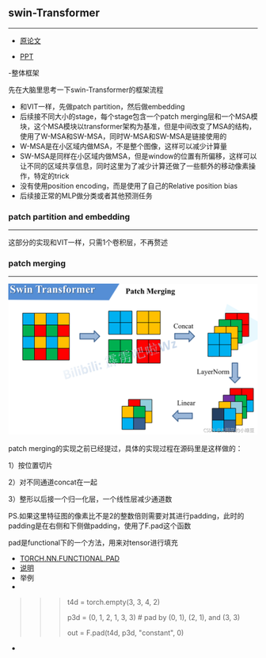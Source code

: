 ## swin-Transformer
***

- [原论文](https://github.com/wmhwmh521/reading-paper/blob/main/paper/swin%20transformer/6swin%20transformer.pdf)

- [PPT](https://github.com/wmhwmh521/reading-paper/blob/main/paper/swin%20transformer/Swin-transformer.pdf)

-整体框架

先在大脑里思考一下swin-Transformer的框架流程

* 和VIT一样，先做patch partition，然后做embedding
* 后续接不同大小的stage，每个stage包含一个patch merging层和一个MSA模块，这个MSA模块以transformer架构为基准，但是中间改变了MSA的结构，使用了W-MSA和SW-MSA，同时W-MSA和SW-MSA是链接使用的
* W-MSA是在小区域内做MSA，不是整个图像，这样可以减少计算量
* SW-MSA是同样在小区域内做MSA，但是window的位置有所偏移，这样可以让不同的区域共享信息，同时这里为了减少计算还做了一些额外的移动像素操作，特定的trick
* 没有使用position encoding，而是使用了自己的Relative position bias
* 后续接正常的MLP做分类或者其他预测任务


### patch partition and embedding
***
这部分的实现和VIT一样，只需1个卷积层，不再赘述


### patch merging
***

![image](https://github.com/wmhwmh521/reading-paper/blob/main/paper/swin%20transformer/2.png)

patch merging的实现之前已经提过，具体的实现过程在源码里是这样做的：

1）按位置切片

2）对不同通道concat在一起

3）整形以后接一个归一化层，一个线性层减少通道数

PS.如果这里特征图的像素比不是2的整数倍则需要对其进行padding，此时的padding是在右侧和下侧做padding，使用了F.pad这个函数

pad是functional下的一个方法，用来对tensor进行填充
- [TORCH.NN.FUNCTIONAL.PAD](https://pytorch.org/docs/stable/generated/torch.nn.functional.pad.html?highlight=pad#torch.nn.functional.pad)
- [说明](https://zhuanlan.zhihu.com/p/358599463)
- 举例
- 
>>> t4d = torch.empty(3, 3, 4, 2)
>>> 
>>> p3d = (0, 1, 2, 1, 3, 3) # pad by (0, 1), (2, 1), and (3, 3)
>>> 
>>> out = F.pad(t4d, p3d, "constant", 0)


- 
